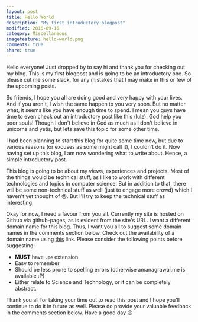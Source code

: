 ```yaml
---
layout: post
title: Hello World
description: "My first introductory blogpost"
modified: 2016-09-16
category: Miscellaneous
imagefeature: hello-world.png
comments: true
share: true
---
```


Hello everyone! Just dropped by to say hi and thank you for checking out my blog. This is my first blogpost and is going to be an introductory one. So please cut me some slack, for any mistakes that I may make in this or few of the upcoming posts.

So friends, I hope you all are doing good and very happy with your lives. And if you aren't, I wish the same happen to you very soon. But no matter what, it seems like you have enough time to spend. I mean you guys have time to even check out an introductory post like this (lulz). God help you poor souls! Though I don't believe in God as much as I don't believe in unicorns and yetis, but lets save this topic for some other time.

I had been planning to start this blog for quite some time now, but due to various reasons (or excuses as some might call it), I couldn't do it. Now having set up this blog, I am now wondering what to write about. Hence, a simple introductory post.

This blog is going to be about my views, experiences and projects. Most of the things would be technical stuff, as I like to work with different technologies and topics in computer science. But in addition to that, there will be some non-technical stuff as well (just to engage more crowd) which I haven't yet thought of 😝. But I'll try to keep the technical stuff as interesting.

Okay for now, I need a favour from you all. Currently my site is hosted on Github via github-pages, as is evident from the site's URL. I want a different domain name for this blog. Thus, I want you all to suggest some domain names in the comments section below. Check out the availability of a domain name using [this](https://www.namecheap.com/domains.aspx) link. Please consider the following points before suggesting:

* **MUST** have `.me` extension
* Easy to remember
* Should be less prone to spelling errors (otherwise amanagrawal.me is available :P)
* Either relate to Science and Technology, or it can be completely abstract.

Thank you all for taking your time out to read this post and I hope you'll continue to do it in future as well. Please do provide your valuable feedback in the comments section below. Have a good day 😉 
